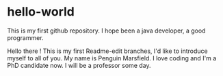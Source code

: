 # hello-world
This is my first github repository. I hope been a java developer, a good programmer.

Hello there !
This is my first Readme-edit branches, I'd like to introduce myself to all of you.
My name is Penguin Marsfield. I love coding and I'm a PhD candidate now. I will be a professor some day.
